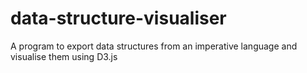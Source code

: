 # data-structure-visualiser
A program to export data structures from an imperative language and visualise them using D3.js
